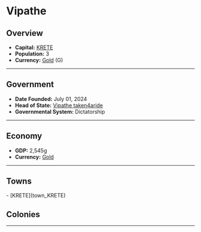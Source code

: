 <!--UNDEDITED FILE, remove this entire line if this file has been edited!-->
# <!--NAME-->Vipathe<!--NAME-->

## Overview

- **Capital:** <!--CAPITAL_LINK-->[KRETE](KRETE_town)<!--CAPITAL_LINK-->
- **Population:** <!--POPULATION-->3<!--POPULATION-->
- **Currency:** <!--CURRENCY_LINK-->[Gold](Gold_currency)<!--CURRENCY_LINK--> (<!--CURRENCY_ABV-->G<!--CURRENCY_ABV-->)

---

## Government

- **Date Founded:** <!--FOUNDED-->July 01, 2024<!--FOUNDED-->
- **Head of State:** <!--LEADER_TITLE_LINK-->[Vipathe taken4aride](taken4aride_user)<!--LEADER_TITLE_LINK-->
- **Governmental System:** <!--GOVERNMENT-->Dictatorship<!--GOVERNMENT-->

---

## Economy

- **GDP:** <!--GDP-->2,545g<!--GDP-->
- **Currency:** <!--CURRENCY_LINK-->[Gold](Gold_currency)<!--CURRENCY_LINK-->

---

## Towns

<!--TOWNS-->- [KRETE](town_KRETE)<!--TOWNS-->

## Colonies

<!--COLONIES--><!--COLONIES-->

---